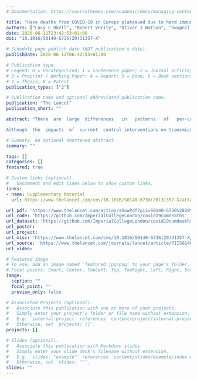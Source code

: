 ```yaml
---
# Documentation: https://sourcethemes.com/academic/docs/managing-content/

title: "Have deaths from COVID-19 in Europe plateaued due to herd immunity?"
authors: ["Lucy C Okell", "Robert Verity", "Oliver J Watson", "Swapnil Mishra", "Patrick Walker", "Charlie Whittaker", "Aris Katzourakis", "Christl A Donnelly", "Steven Riley", "Azra C Ghani", "Axel Gandy", "Seth Flaxman", "Neil M Ferguson", "Samir Bhatt"]
date: 2020-06-11T23:42:53+01:00
doi: "10.1016/S0140-6736(20)31357-X"

# Schedule page publish date (NOT publication's date).
publishDate: 2020-06-12T06:42:53+01:00

# Publication type.
# Legend: 0 = Uncategorized; 1 = Conference paper; 2 = Journal article;
# 3 = Preprint / Working Paper; 4 = Report; 5 = Book; 6 = Book section;
# 7 = Thesis; 8 = Patent
publication_types: ["2"]

# Publication name and optional abbreviated publication name.
publication: "The Lancet"
publication_short: ""

abstract: "There  are  large  differences   in   patterns   of   per-capita   deaths   in   different   countries   that   are  difficult  to  reconcile  with  herd  immunity  arguments  but  are  easily  explained  by  the  timing  and  stringency of interventions. Seroprevalence studies  also  provide  an  independent  source  of  information  that  is  highly  consistent  with  mortality  data.  The  herd immunity argument is therefore at   odds   with   both   mortality   and   seroprevalence   data,   whereas   the   intervention   argument   provides   a   parsimonious explanation for both. 

Although  the  impacts  of  current  control interventions on transmission need  to  be  balanced  against  their  short-term  and  long-term  economic  and  health  impacts  on  society,  epidemiological  data  suggest  that  no  country  has  yet  seen  infection  rates  sufficient  to  prevent  a  second  wave  of  transmission,  should  controls  or  behavioural  precautions  be  relaxed  without  compensatory  measures  in  place."

# Summary. An optional shortened abstract.
summary: ""

tags: []
categories: []
featured: true

# Custom links (optional).
#   Uncomment and edit lines below to show custom links.
links:
- name: Supplementary Material
  url: https://www.thelancet.com/cms/10.1016/S0140-6736(20)31357-X/attachment/bd19a7c1-ca65-46b6-a354-e7fcd8c1cf0f/mmc1.pdf

url_pdf: 'https://www.thelancet.com/action/showPdf?pii=S0140-6736%2820%2931357-X'
url_code: 'https://github.com/ImperialCollegeLondon/covid19cumdeaths'
url_dataset: 'https://github.com/ImperialCollegeLondon/covid19cumdeaths'
url_poster:
url_project:
url_misc: 'https://www.thelancet.com/cms/10.1016/S0140-6736(20)31357-X/attachment/bd19a7c1-ca65-46b6-a354-e7fcd8c1cf0f/mmc1.pdf'
url_source: 'https://www.thelancet.com/journals/lancet/article/PIIS0140-6736(20)31357-X/fulltext'
url_video:

# Featured image
# To use, add an image named `featured.jpg/png` to your page's folder. 
# Focal points: Smart, Center, TopLeft, Top, TopRight, Left, Right, BottomLeft, Bottom, BottomRight.
image:
  caption: ""
  focal_point: ""
  preview_only: false

# Associated Projects (optional).
#   Associate this publication with one or more of your projects.
#   Simply enter your project's folder or file name without extension.
#   E.g. `internal-project` references `content/project/internal-project/index.md`.
#   Otherwise, set `projects: []`.
projects: []

# Slides (optional).
#   Associate this publication with Markdown slides.
#   Simply enter your slide deck's filename without extension.
#   E.g. `slides: "example"` references `content/slides/example/index.md`.
#   Otherwise, set `slides: ""`.
slides: ""
---
```


